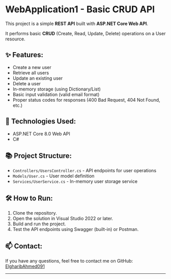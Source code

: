 # WebApplication1 - Basic CRUD API

This project is a simple **REST API** built with **ASP.NET Core Web API**.

It performs basic **CRUD** (Create, Read, Update, Delete) operations on a User resource.

## ✨ Features:
- Create a new user
- Retrieve all users
- Update an existing user
- Delete a user
- In-memory storage (using Dictionary/List)
- Basic input validation (valid email format)
- Proper status codes for responses (400 Bad Request, 404 Not Found, etc.)

## 🚀 Technologies Used:
- ASP.NET Core 8.0 Web API
- C#

## 📚 Project Structure:
- `Controllers/UsersController.cs` - API endpoints for user operations
- `Models/User.cs` - User model definition
- `Services/UserService.cs` - In-memory user storage service

## 🛠️ How to Run:
1. Clone the repository.
2. Open the solution in Visual Studio 2022 or later.
3. Build and run the project.
4. Test the API endpoints using Swagger (built-in) or Postman.

## 📫 Contact:
If you have any questions, feel free to contact me on GitHub: [ElgharibAhmed091](https://github.com/ElgharibAhmed091)

---
